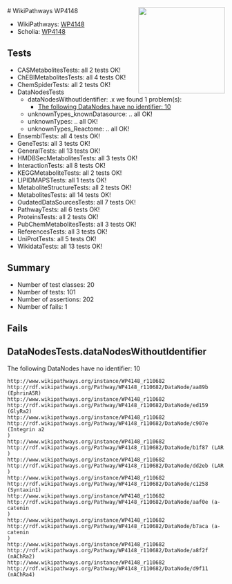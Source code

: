 <img style="float: right; width: 200px" src="https://upload.wikimedia.org/wikipedia/commons/thumb/8/83/Wplogo_with_text_500.png/640px-Wplogo_with_text_500.png" />
# WikiPathways WP4148

* WikiPathways: [WP4148](https://new.wikipathways.org/pathways/WP4148)
* Scholia: [WP4148](https://scholia.toolforge.org/wikipathways/WP4148)
## Tests
* CASMetabolitesTests: all 2 tests OK!
* ChEBIMetabolitesTests: all 4 tests OK!
* ChemSpiderTests: all 2 tests OK!
* DataNodesTests
    * dataNodesWithoutIdentifier: .x we found 1 problem(s):
        * [The following DataNodes have no identifier: 10](#8792c490)
    * unknownTypes_knownDatasource: .. all OK!
    * unknownTypes: .. all OK!
    * unknownTypes_Reactome: .. all OK!
* EnsemblTests: all 4 tests OK!
* GeneTests: all 3 tests OK!
* GeneralTests: all 13 tests OK!
* HMDBSecMetabolitesTests: all 3 tests OK!
* InteractionTests: all 8 tests OK!
* KEGGMetaboliteTests: all 2 tests OK!
* LIPIDMAPSTests: all 1 tests OK!
* MetaboliteStructureTests: all 2 tests OK!
* MetabolitesTests: all 14 tests OK!
* OudatedDataSourcesTests: all 7 tests OK!
* PathwayTests: all 6 tests OK!
* ProteinsTests: all 2 tests OK!
* PubChemMetabolitesTests: all 3 tests OK!
* ReferencesTests: all 3 tests OK!
* UniProtTests: all 5 tests OK!
* WikidataTests: all 13 tests OK!


## Summary

* Number of test classes: 20
* Number of tests: 101
* Number of assertions: 202
* Number of fails: 1

## Fails

<a name="8792c490" />

## DataNodesTests.dataNodesWithoutIdentifier

The following DataNodes have no identifier: 10
```
http://www.wikipathways.org/instance/WP4148_r110682 http://rdf.wikipathways.org/Pathway/WP4148_r110682/DataNode/aa89b (EphrinA5R)
http://www.wikipathways.org/instance/WP4148_r110682 http://rdf.wikipathways.org/Pathway/WP4148_r110682/DataNode/ed159 (GlyRa2)
http://www.wikipathways.org/instance/WP4148_r110682 http://rdf.wikipathways.org/Pathway/WP4148_r110682/DataNode/c907e (Integrin a2
)
http://www.wikipathways.org/instance/WP4148_r110682 http://rdf.wikipathways.org/Pathway/WP4148_r110682/DataNode/b1f87 (LAR
)
http://www.wikipathways.org/instance/WP4148_r110682 http://rdf.wikipathways.org/Pathway/WP4148_r110682/DataNode/dd2eb (LAR
)
http://www.wikipathways.org/instance/WP4148_r110682 http://rdf.wikipathways.org/Pathway/WP4148_r110682/DataNode/c1258 (Syntaxin1)
http://www.wikipathways.org/instance/WP4148_r110682 http://rdf.wikipathways.org/Pathway/WP4148_r110682/DataNode/aaf0e (a-catenin
)
http://www.wikipathways.org/instance/WP4148_r110682 http://rdf.wikipathways.org/Pathway/WP4148_r110682/DataNode/b7aca (a-catenin
)
http://www.wikipathways.org/instance/WP4148_r110682 http://rdf.wikipathways.org/Pathway/WP4148_r110682/DataNode/a8f2f (nAChRa2)
http://www.wikipathways.org/instance/WP4148_r110682 http://rdf.wikipathways.org/Pathway/WP4148_r110682/DataNode/d9f11 (nAChRa4)
```

